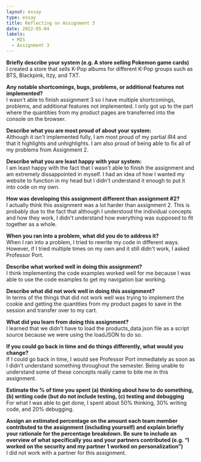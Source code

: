 ```yaml
---
layout: essay
type: essay
title: Reflecting on Assignment 3
date: 2022-05-04
labels:
  - MIS 
  - Assignment 3
---
```


<strong>Briefly describe your system (e.g. A store selling Pokemon game cards)</strong><br>
I created a store that sells K-Pop albums for different K-Pop groups such as BTS, Blackpink, Itzy, and TXT. 

<strong>Any notable shortcomings, bugs, problems, or additional features not implemented?</strong><br>
I wasn't able to finish assignment 3 so I have multiple shortcomings, problems, and additional features not implemented. I only got up to the part where the quantities from my product pages are transferred into the console on the browser. 

<strong>Describe what you are most proud of about your system:</strong><br>
Although it isn't implemented fully, I am most proud of my partial IR4 and that it highlights and unhighlights. I am also proud of being able to fix all of my problems from Assignment 2. 

<strong>Describe what you are least happy with your system:</strong><br>
I am least happy with the fact that I wasn't able to finish the assignment and am extremely dissappointed in myself. I had an idea of how I wanted my website to function in my head but I didn't understand it enough to put it into code on my own. 

<strong>How was developing this assignment different than assignment #2?</strong><br>
I actually think this assignment was a lot harder than assignment 2. This is probably due to the fact that although I understood the individual concepts and how they work, I didn't understand how everything was supposed to fit together as a whole. 

<strong>When you ran into a problem, what did you do to address it?</strong><br>
When I ran into a problem, I tried to rewrite my code in different ways. However, if I tried multiple times on my own and it still didn't work, I asked Professor Port. 

<strong>Describe what worked well in doing this assignment?</strong><br>
I think implementing the code examples worked well for me because I was able to use the code examples to get my navigation bar working.

<strong>Describe what did not work well in doing this assignment?</strong><br>
In terms of the things that did not work well was trying to implement the cookie and getting the quantities from my product pages to save in the session and transfer over to my cart. 

<strong>What did you learn from doing this assignment?</strong><br>
I learned that we didn't have to load the products_data.json file as a script source because we were using the loadJSON to do so.  

<strong>If you could go back in time and do things differently, what would you change?</strong><br>
If I could go back in time, I would see Professor Port immediately as soon as I didn't understand something throughout the semester. Being unable to understand some of these concepts really came to bite me in this assignment. 

<strong>Estimate the % of time you spent (a) thinking about how to do something, (b) writing code (but do not include testing, (c) testing and debugging</strong><br>
For what I was able to get done, I spent about 50% thinking, 30% writing code, and 20% debugging.

<strong>Assign an estimated percentage on the amount each team member contributed to the assignment (including yourself) and explain briefly your rationale for the percentage breakdown. Be sure to include an overview of what specifically you and your partners contributed (e.g. “I worked on the security and my partner 1 worked on personalization”)</strong><br>
I did not work with a partner for this assignment. 
